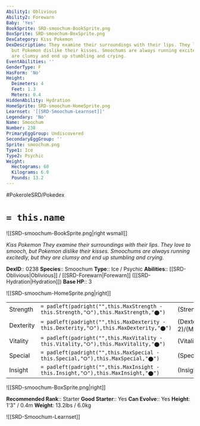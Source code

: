 ```yaml
---
Ability1: Oblivious
Ability2: Forewarn
Baby: 'Yes'
BookSprite: SRD-smoochum-BookSprite.png
BoxSprite: SRD-smoochum-BoxSprite.png
DexCategory: Kiss Pokemon
DexDescription: They examine their surroundings with their lips. They love to smooch,
  but Pokemon dislike their kisses. Smoochums are always running excitedly, but they
  are clumsy and end up stumbling and crying.
EventAbilities: ''
GenderType: F
HasForm: 'No'
Height:
  Deimeters: 4
  Feet: 1.3
  Meters: 0.4
HiddenAbility: Hydration
HomeSprite: SRD-smoochum-HomeSprite.png
Learnset: '[[SRD-Smoochum-Learnset]]'
Legendary: 'No'
Name: Smoochum
Number: 238
PrimaryEggGroup: Undiscovered
SecondaryEggGroup: ''
Sprite: smoochum.png
Type1: Ice
Type2: Psychic
Weight:
  Hectograms: 60
  Kilograms: 6.0
  Pounds: 13.2
---
```


#PokeroleSRD/Pokedex

# `= this.name`

![[SRD-smoochum-BookSprite.png|right wsmall]]

*Kiss Pokemon*
*They examine their surroundings with their lips. They love to smooch, but Pokemon dislike their kisses. Smoochums are always running excitedly, but they are clumsy and end up stumbling and crying.*

**DexID**:: 0238
**Species**:: Smoochum
**Type**:: Ice / Psychic
**Abilities**:: [[SRD-Oblivious|Oblivious]] / [[SRD-Forewarn|Forewarn]] ([[SRD-Hydration|Hydration]])
**Base HP**:: 3

![[SRD-smoochum-HomeSprite.png|right]]

|           |                                                                                        |                                          |
| --------- | -------------------------------------------------------------------------------------- | ---------------------------------------- |
| Strength  | `= padleft(padright("",this.MaxStrength - this.Strength,"⭘"),this.MaxStrength,"⬤")`    | (Strength::1)/(MaxStrength::3)   |
| Dexterity | `= padleft(padright("",this.MaxDexterity - this.Dexterity,"⭘"),this.MaxDexterity,"⬤")` | (Dexterity:: 2)/(MaxDexterity::4) |
| Vitality  | `= padleft(padright("",this.MaxVitality - this.Vitality,"⭘"),this.MaxVitality,"⬤")`    | (Vitality::1)/(MaxVitality::2)   |
| Special   | `= padleft(padright("",this.MaxSpecial - this.Special,"⭘"),this.MaxSpecial,"⬤")`       | (Special::2)/(MaxSpecial::5)     |
| Insight   | `= padleft(padright("",this.MaxInsight - this.Insight,"⭘"),this.MaxInsight,"⬤")`       | (Insight::2)/(MaxInsight::4)     |

![[SRD-smoochum-BoxSprite.png|right]]

**Recommended Rank**:: Starter
**Good Starter**:: Yes
**Can Evolve**:: Yes
**Height**: 1'3" / 0.4m
**Weight**: 13.2lbs / 6.0kg

![[SRD-Smoochum-Learnset]]